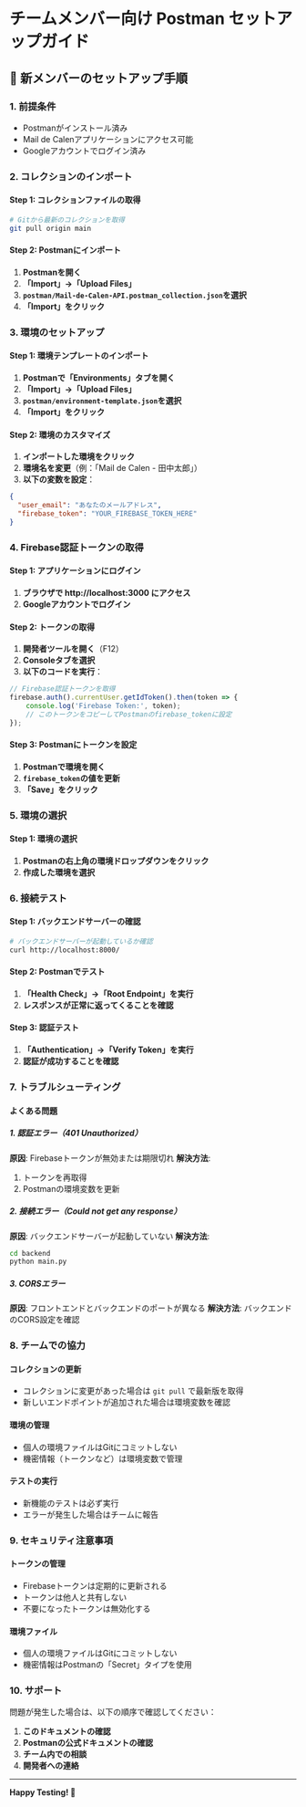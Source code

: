 # チームメンバー向け Postman セットアップガイド

## 🚀 新メンバーのセットアップ手順

### **1. 前提条件**
- Postmanがインストール済み
- Mail de Calenアプリケーションにアクセス可能
- Googleアカウントでログイン済み

### **2. コレクションのインポート**

#### **Step 1: コレクションファイルの取得**
```bash
# Gitから最新のコレクションを取得
git pull origin main
```

#### **Step 2: Postmanにインポート**
1. **Postmanを開く**
2. **「Import」→「Upload Files」**
3. **`postman/Mail-de-Calen-API.postman_collection.json`を選択**
4. **「Import」をクリック**

### **3. 環境のセットアップ**

#### **Step 1: 環境テンプレートのインポート**
1. **Postmanで「Environments」タブを開く**
2. **「Import」→「Upload Files」**
3. **`postman/environment-template.json`を選択**
4. **「Import」をクリック**

#### **Step 2: 環境のカスタマイズ**
1. **インポートした環境をクリック**
2. **環境名を変更**（例：「Mail de Calen - 田中太郎」）
3. **以下の変数を設定**：

```json
{
  "user_email": "あなたのメールアドレス",
  "firebase_token": "YOUR_FIREBASE_TOKEN_HERE"
}
```

### **4. Firebase認証トークンの取得**

#### **Step 1: アプリケーションにログイン**
1. **ブラウザで http://localhost:3000 にアクセス**
2. **Googleアカウントでログイン**

#### **Step 2: トークンの取得**
1. **開発者ツールを開く**（F12）
2. **Consoleタブを選択**
3. **以下のコードを実行**：

```javascript
// Firebase認証トークンを取得
firebase.auth().currentUser.getIdToken().then(token => {
    console.log('Firebase Token:', token);
    // このトークンをコピーしてPostmanのfirebase_tokenに設定
});
```

#### **Step 3: Postmanにトークンを設定**
1. **Postmanで環境を開く**
2. **`firebase_token`の値を更新**
3. **「Save」をクリック**

### **5. 環境の選択**

#### **Step 1: 環境の選択**
1. **Postmanの右上角の環境ドロップダウンをクリック**
2. **作成した環境を選択**

### **6. 接続テスト**

#### **Step 1: バックエンドサーバーの確認**
```bash
# バックエンドサーバーが起動しているか確認
curl http://localhost:8000/
```

#### **Step 2: Postmanでテスト**
1. **「Health Check」→「Root Endpoint」を実行**
2. **レスポンスが正常に返ってくることを確認**

#### **Step 3: 認証テスト**
1. **「Authentication」→「Verify Token」を実行**
2. **認証が成功することを確認**

### **7. トラブルシューティング**

#### **よくある問題**

##### **1. 認証エラー（401 Unauthorized）**
**原因**: Firebaseトークンが無効または期限切れ
**解決方法**: 
1. トークンを再取得
2. Postmanの環境変数を更新

##### **2. 接続エラー（Could not get any response）**
**原因**: バックエンドサーバーが起動していない
**解決方法**: 
```bash
cd backend
python main.py
```

##### **3. CORSエラー**
**原因**: フロントエンドとバックエンドのポートが異なる
**解決方法**: バックエンドのCORS設定を確認

### **8. チームでの協力**

#### **コレクションの更新**
- コレクションに変更があった場合は `git pull` で最新版を取得
- 新しいエンドポイントが追加された場合は環境変数を確認

#### **環境の管理**
- 個人の環境ファイルはGitにコミットしない
- 機密情報（トークンなど）は環境変数で管理

#### **テストの実行**
- 新機能のテストは必ず実行
- エラーが発生した場合はチームに報告

### **9. セキュリティ注意事項**

#### **トークンの管理**
- Firebaseトークンは定期的に更新される
- トークンは他人と共有しない
- 不要になったトークンは無効化する

#### **環境ファイル**
- 個人の環境ファイルはGitにコミットしない
- 機密情報はPostmanの「Secret」タイプを使用

### **10. サポート**

問題が発生した場合は、以下の順序で確認してください：

1. **このドキュメントの確認**
2. **Postmanの公式ドキュメントの確認**
3. **チーム内での相談**
4. **開発者への連絡**

---

**Happy Testing! 🚀**
